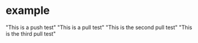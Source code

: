 # example
"This is a push test"
"This is a pull test"
"This is the second pull test"
"This is the third pull test"

